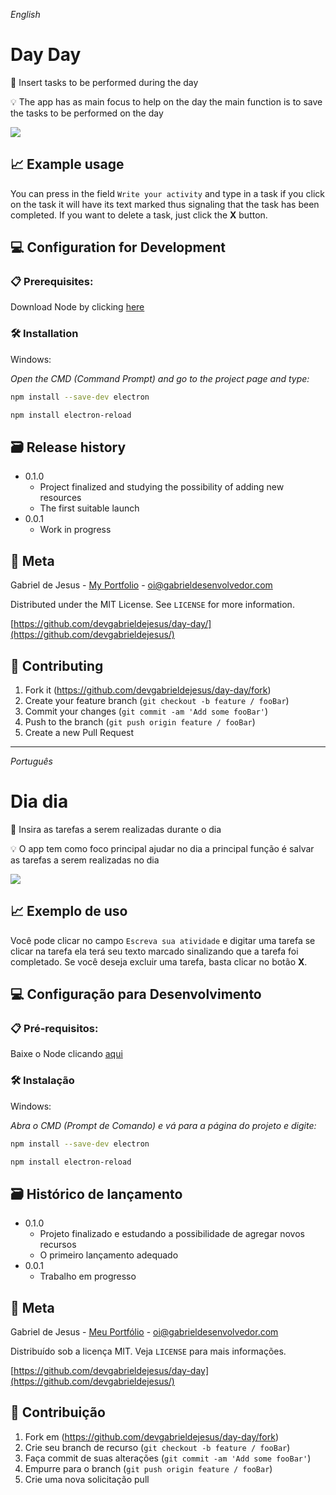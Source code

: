 _English_

# Day Day
📜 Insert tasks to be performed during the day

💡 The app has as main focus to help on the day the main function is to save the tasks to be performed on the day

![](images/web-preview.gif)

## 📈 Example usage

You can press in the field ``Write your activity`` and type in a task if you click on the task it will have its text marked thus signaling that the task has been
completed. If you want to delete a task, just click the **X** button.

## 💻 Configuration for Development

### 📋 Prerequisites:

Download Node by clicking [here](https://nodejs.org/pt-br/download/)

### 🛠 Installation

Windows:

_Open the CMD (Command Prompt) and go to the project page and type:_

```sh
npm install --save-dev electron
```

```sh
npm install electron-reload
```

## 🗃 Release history

* 0.1.0
    * Project finalized and studying the possibility of adding new resources
    * The first suitable launch
* 0.0.1
    * Work in progress

## 📝 Meta

Gabriel de Jesus - [My Portfolio](https://www.gabrieldesenvolvedor.com/) - oi@gabrieldesenvolvedor.com

Distributed under the MIT License. See `LICENSE` for more information.

[https://github.com/devgabrieldejesus/day-day/](https://github.com/devgabrieldejesus/)

## 🚀 Contributing

1. Fork it (<https://github.com/devgabrieldejesus/day-day/fork>)
2. Create your feature branch (`git checkout -b feature / fooBar`)
3. Commit your changes (`git commit -am 'Add some fooBar'`)
4. Push to the branch (`git push origin feature / fooBar`)
5. Create a new Pull Request

---

_Português_

# Dia dia
📜 Insira as tarefas a serem realizadas durante o dia

💡 O app tem como foco principal ajudar no dia a principal função é salvar as tarefas a serem realizadas no dia

![](images/web-preview.gif)

## 📈 Exemplo de uso

Você pode clicar no campo ``Escreva sua atividade`` e digitar uma tarefa se clicar na tarefa ela terá seu texto marcado sinalizando que a tarefa foi
completado. Se você deseja excluir uma tarefa, basta clicar no botão **X**.

## 💻 Configuração para Desenvolvimento

### 📋 Pré-requisitos:

Baixe o Node clicando [aqui](https://nodejs.org/pt-br/download/)

### 🛠 Instalação

Windows:

_Abra o CMD (Prompt de Comando) e vá para a página do projeto e digite:_

```sh
npm install --save-dev electron
```

```sh
npm install electron-reload
```

## 🗃 Histórico de lançamento

* 0.1.0
    * Projeto finalizado e estudando a possibilidade de agregar novos recursos
    * O primeiro lançamento adequado
* 0.0.1
    * Trabalho em progresso

## 📝 Meta

Gabriel de Jesus - [Meu Portfólio](https://www.gabrieldesenvolvedor.com/) - oi@gabrieldesenvolvedor.com

Distribuído sob a licença MIT. Veja `LICENSE` para mais informações.

[https://github.com/devgabrieldejesus/day-day](https://github.com/devgabrieldejesus/)

## 🚀 Contribuição

1. Fork em (<https://github.com/devgabrieldejesus/day-day/fork>)
2. Crie seu branch de recurso (`git checkout -b feature / fooBar`)
3. Faça commit de suas alterações (`git commit -am 'Add some fooBar'`)
4. Empurre para o branch (`git push origin feature / fooBar`)
5. Crie uma nova solicitação pull
